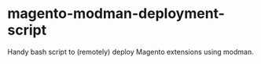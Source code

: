 # magento-modman-deployment-script
Handy bash script to (remotely) deploy Magento extensions using modman.
